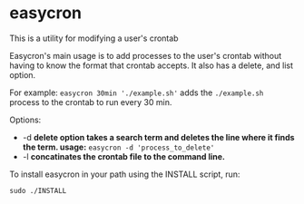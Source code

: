 easycron
========

This is a utility for modifying a user's crontab

Easycron's  main  usage  is  to  add processes to the user's crontab without having to know the format that crontab accepts. It also has a delete, and list option.

For example: ```easycron 30min './example.sh'``` adds the ```./example.sh``` process to the crontab to run every 30 min.

Options:
* -d **delete option takes a search term and deletes the line where it finds the term. usage:** ```easycron -d 'process_to_delete'```
* -l **concatinates the crontab file to the command line.**

To install easycron in your path using the INSTALL script, run: 
```
sudo ./INSTALL
```
